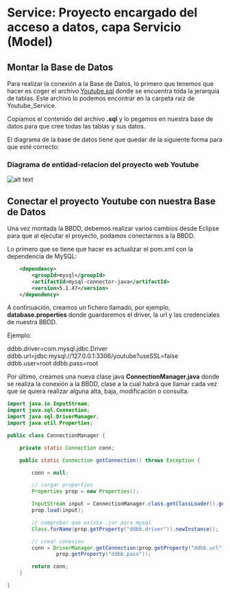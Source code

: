 # Service: Proyecto encargado del acceso a datos, capa Servicio (Model)

## Montar la Base de Datos

Para realizar la conexión a la Base de Datos, lo primero que tenemos que hacer es coger el archivo [Youtube.sql](https://github.com/ipartek/java_2018_0508/blob/adrianaprado/Youtube_2018_0508/service/Youtube.sql) 
donde se encuentra toda la jerarquia de tablas. Este archivo lo podemos encontrar en la carpeta raiz de Youtube_Service.

Copiamos el contenido del archivo **.sql** y lo pegamos en nuestra base de datos para que cree todas las tablas y sus datos.

El diagrama de la base de datos tiene que quedar de la siguiente forma para que esté correcto:

### Diagrama de entidad-relacion del proyecto web Youtube
![alt text](https://github.com/ipartek/java_2018_0508/blob/adrianaprado/Youtube_2018_0508/service/src/main/images/youtube-diagrama.PNG "Diagrama youtube")

## Conectar el proyecto Youtube con nuestra Base de Datos

Una vez montada la BBDD, debemos realizar varios cambios desde Eclipse para que al ejecutar el proyecto, podamos conectarnos a la BBDD.

Lo primero que se tiene que hacer es actualizar el pom.xml con la dependencia de MySQL:

```xml
	<dependency>
		<groupId>mysql</groupId>
		<artifactId>mysql-connector-java</artifactId>
		<version>5.1.47</version>
	</dependency>
```

A continuación, creamos un fichero llamado, por ejemplo, **database.properties** donde guardaremos el driver, la url y las credenciales de nuestra BBDD.

Ejemplo:

ddbb.driver=com.mysql.jdbc.Driver
ddbb.url=jdbc:mysql://127.0.0.1:3306/youtube?useSSL=false
ddbb.user=root
ddbb.pass=root

Por último, creamos una nueva clase java **ConnectionManager.java** donde se realiza la conexión a la BBDD, clase a la cual habrá que llamar cada vez que se quiera realizar alguna alta, baja,
modificación o consulta.

```java
import java.io.InputStream;
import java.sql.Connection;
import java.sql.DriverManager;
import java.util.Properties;

public class ConnectionManager {

	private static Connection conn;

	public static Connection getConnection() throws Exception {

		conn = null;

		// cargar properties
		Properties prop = new Properties();

		InputStream input = ConnectionManager.class.getClassLoader().getResourceAsStream("database.properties");
		prop.load(input);

		// comprobar que exista .jar para mysql
		Class.forName(prop.getProperty("ddbb.driver")).newInstance();

		// crear conexion
		conn = DriverManager.getConnection(prop.getProperty("ddbb.url"), prop.getProperty("ddbb.user"),
				prop.getProperty("ddbb.pass"));

		return conn;
	}

}
```
